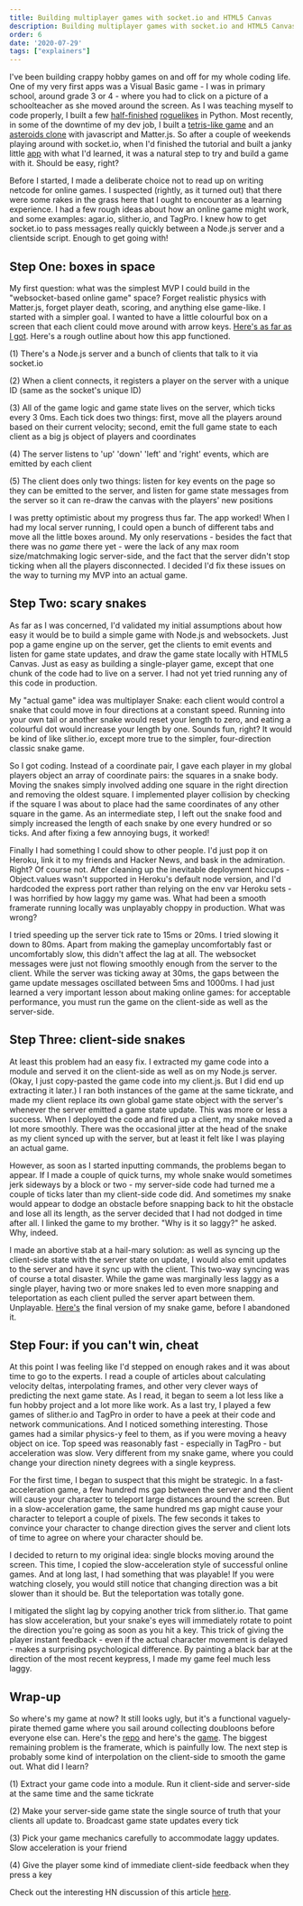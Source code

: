 ```yaml
---
title: Building multiplayer games with socket.io and HTML5 Canvas
description: Building multiplayer games with socket.io and HTML5 Canvas
order: 6
date: '2020-07-29'
tags: ["explainers"]
---
```


I've been building crappy hobby games on and off for my whole coding life. One of my very first apps was a Visual Basic game - I was in primary school, around grade 3 or 4 - where you had to click on a picture of a schoolteacher as she moved around the screen. As I was teaching myself to code properly, I built a few [half-finished](https://github.com/sgoedecke/hulk) [roguelikes](https://github.com/sgoedecke/questcod) in Python. Most recently, in some of the downtime of my dev job, I built a [tetris-like game](https://github.com/seangoedecke/zd-tetris) and an [asteroids clone](https://github.com/seangoedecke/zd-asteroids) with javascript and Matter.js. So after a couple of weekends playing around with socket.io, when I'd finished the tutorial and built a janky little [app](https://github.com/sgoedecke/ai-box) with what I'd learned, it was a natural step to try and build a game with it. Should be easy, right?

Before I started, I made a deliberate choice not to read up on writing netcode for online games. I suspected (rightly, as it turned out) that there were some rakes in the grass here that I ought to encounter as a learning experience. I had a few rough ideas about how an online game might work, and some examples: agar.io, slither.io, and TagPro. I knew how to get socket.io to pass messages really quickly between a Node.js server and a clientside script. Enough to get going with!

## Step One: boxes in space

My first question: what was the simplest MVP I could build in the "websocket-based online game" space? Forget realistic physics with Matter.js, forget player death, scoring, and anything else game-like. I started with a simpler goal. I wanted to have a little colourful box on a screen that each client could move around with arrow keys. [Here's as far as I got](https://github.com/sgoedecke/socket-io-game/commit/13bba58167df25d547fd057b1a1c39cdbbb903f0). Here's a rough outline about how this app functioned.

(1) There's a Node.js server and a bunch of clients that talk to it via socket.io

(2) When a client connects, it registers a player on the server with a unique ID (same as the socket's unique ID)

(3) All of the game logic and game state lives on the server, which ticks every 3
0ms. Each tick does two things: first, move all the players around based on their current velocity; second, emit the full game state to each client as a big js object of players and coordinates

(4) The server listens to 'up' 'down' 'left' and 'right' events, which are emitted by each client

(5) The client does only two things: listen for key events on the page so they can be emitted to the server, and
listen for game state messages from the server so it can re-draw the canvas with the players' new positions

I was pretty optimistic about my progress thus far. The app worked! When I had my local server running, I could open a bunch of different tabs and move all the little boxes around. My only reservations - besides the fact that there was no _game_ there yet - were the lack of any max room size/matchmaking logic server-side, and the fact that the server didn't stop ticking when all the players disconnected. I decided I'd fix these issues on the way to turning my MVP into an actual game.

## Step Two: scary snakes

As far as I was concerned, I'd validated my initial assumptions about how easy it would be to build a simple game with Node.js and websockets. Just pop a game engine up on the server, get the clients to emit events and listen for game state updates, and draw the game state locally with HTML5 Canvas. Just as easy as building a single-player game, except that one chunk of the code had to live on a server. I had not yet tried running any of this code in production.

My "actual game" idea was multiplayer Snake: each client would control a snake that could move in four directions at a constant speed. Running into your own tail or another snake would reset your length to zero, and eating a colourful dot would increase your length by one. Sounds fun, right? It would be kind of like slither.io, except more true to the simpler, four-direction classic snake game.

So I got coding. Instead of a coordinate pair, I gave each player in my global players object an array of coordinate pairs: the squares in a snake body. Moving the snakes simply involved adding one square in the right direction and removing the oldest square. I implemented player collision by checking if the square I was about to place had the same coordinates of any other square in the game. As an intermediate step, I left out the snake food and simply increased the length of each snake by one every hundred or so ticks. And after fixing a few annoying bugs, it worked!

Finally I had something I could show to other people. I'd just pop it on Heroku, link it to my friends and Hacker News, and bask in the admiration. Right? Of course not. After cleaning up the inevitable deployment hiccups - Object.values wasn't supported in Heroku's default node version, and I'd hardcoded the express port rather than relying on the env var Heroku sets - I was horrified by how laggy my game was. What had been a smooth framerate running locally was unplayably choppy in production. What was wrong?

I tried speeding up the server tick rate to 15ms or 20ms. I tried slowing it down to 80ms. Apart from making the gameplay uncomfortably fast or uncomfortably slow, this didn't affect the lag at all. The websocket messages were just not flowing smoothly enough from the server to the client. While the server was ticking away at 30ms, the gaps between the game update messages oscillated between 5ms and 1000ms. I had just learned a very important lesson about making online games: for acceptable performance, you must run the game on the client-side as well as the server-side.

## Step Three: client-side snakes

At least this problem had an easy fix. I extracted my game code into a module and served it on the client-side as well as on my Node.js server. (Okay, I just copy-pasted the game code into my client.js. But I did end up extracting it later.) I ran both instances of the game at the same tickrate, and made my client replace its own global game state object with the server's whenever the server emitted a game state update. This was more or less a success. When I deployed the code and fired up a client, my snake moved a lot more smoothly. There was the occasional jitter at the head of the snake as my client synced up with the server, but at least it felt like I was playing an actual game.

However, as soon as I started inputting commands, the problems began to appear. If I made a couple of quick turns, my whole snake would sometimes jerk sideways by a block or two - my server-side code had turned me a couple of ticks later than my client-side code did. And sometimes my snake would appear to dodge an obstacle before snapping back to hit the obstacle and lose all its length, as the server decided that I had not dodged in time after all. I linked the game to my brother. "Why is it so laggy?" he asked. Why, indeed.

I made an abortive stab at a hail-mary solution: as well as syncing up the client-side state with the server state on update, I would also emit updates to the server and have it sync up with the client. This two-way syncing was of course a total disaster. While the game was marginally less laggy as a single player, having two or more snakes led to even more snapping and teleportation as each client pulled the server apart between them. Unplayable. [Here's](https://github.com/sgoedecke/socket-io-game/tree/laggy-snake-game) the final version of my snake game, before I abandoned it.

## Step Four: if you can't win, cheat

At this point I was feeling like I'd stepped on enough rakes and it was about time to go to the experts. I read a couple of articles about calculating velocity deltas, interpolating frames, and other very clever ways of predicting the next game state. As I read, it began to seem a lot less like a fun hobby project and a lot more like work. As a last try, I played a few games of slither.io and TagPro in order to have a peek at their code and network communications. And I noticed something interesting. Those games had a similar physics-y feel to them, as if you were moving a heavy object on ice. Top speed was reasonably fast - especially in TagPro - but acceleration was slow. Very different from my snake game, where you could change your direction ninety degrees with a single keypress.

For the first time, I began to suspect that this might be strategic. In a fast-acceleration game, a few hundred ms gap between the server and the client will cause your character to teleport large distances around the screen. But in a slow-acceleration game, the same hundred ms gap might cause your character to teleport a couple of pixels. The few seconds it takes to convince your character to change direction gives the server and client lots of time to agree on where your character should be.

I decided to return to my original idea: single blocks moving around the screen. This time, I copied the slow-acceleration style of successful online games. And at long last, I had something that was playable! If you were watching closely, you would still notice that changing direction was a bit slower than it should be. But the teleportation was totally gone.

I mitigated the slight lag by copying another trick from slither.io. That game has slow acceleration, but your snake's eyes will immediately rotate to point the direction you're going as soon as you hit a key. This trick of giving the player instant feedback - even if the actual character movement is delayed - makes a surprising psychological difference. By painting a black bar at the direction of the most recent keypress, I made my game feel much less laggy.

## Wrap-up

So where's my game at now? It still looks ugly, but it's a functional vaguely-pirate themed game where you sail around collecting doubloons before everyone else can. Here's the [repo](https://github.com/sgoedecke/socket-io-game) and here's the [game](https://socket-blocker.herokuapp.com/). The biggest remaining problem is the framerate, which is painfully low. The next step is probably some kind of interpolation on the client-side to smooth the game out. What did I learn?

(1) Extract your game code into a module. Run it client-side and server-side at the same time and the same tickrate

(2) Make your server-side game state the single source of truth that your clients all update to. Broadcast game state updates every tick

(3) Pick your game mechanics carefully to accommodate laggy updates. Slow acceleration is your friend

(4) Give the player some kind of immediate client-side feedback when they press a key

Check out the interesting HN discussion of this article [here](https://news.ycombinator.com/item?id=15318530).
